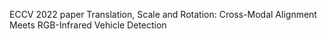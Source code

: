 ECCV 2022 paper Translation, Scale and Rotation: Cross-Modal Alignment Meets RGB-Infrared Vehicle Detection
